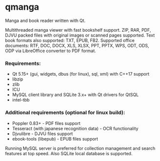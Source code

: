 # qmanga
Manga and book reader written with Qt.

Multithreaded manga viewer with fast bookshelf support. ZIP, RAR, PDF, DJVU packed files with original images or scanned pages supported. Text book formats also supported: TXT, EPUB, FB2. Supported office documents: RTF, DOC, DOCX, XLS, XLSX, PPT, PPTX, WPS, ODT, ODS, ODP via LibreOffice converter to PDF format.

### Requirements:
* Qt 5.15+ (gui, widgets, dbus (for linux), sql, xml) with C++17 support
* libzip
* zlib
* ICU
* MySQL client library and SQLite 3.x+ with Qt drivers for QtSQL
* intel-tbb

### Additional requirements (optional for linux build):
* Poppler 0.83+ - PDF files support
* Tesseract (with japanese recognition data) - OCR functionality
* Djvulibre - DJVU files support
* ebook-tools (libepub) - EPUB files support

Running MySQL server is preferred for collection management and search features at top speed. Also SQLite local database is supported.
